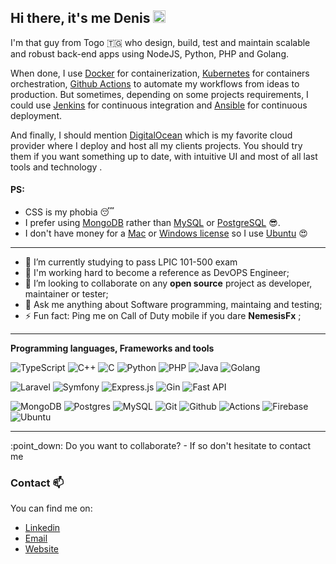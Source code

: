 ## Hi there, it's me Denis <img src="https://media.giphy.com/media/hvRJCLFzcasrR4ia7z/giphy.gif" width="20px">

I'm that guy from Togo 🇹🇬 who design, build, test and maintain scalable and robust back-end apps using NodeJS, Python, PHP and Golang.

When done, I use [Docker](https://docs.docker.com/) for containerization, [Kubernetes](https://kubernetes.io/docs/home/) for containers orchestration, [Github Actions](https://github.com/features/actions) to automate my workflows from ideas to production. But sometimes,  depending on some projects requirements, I could use [Jenkins]() for continuous integration and [Ansible]() for continuous deployment. 

And finally, I should mention [DigitalOcean](https://www.digitalocean.com/?refcode=1ab2e4cb3425&utm_campaign=Referral_Invite&utm_medium=Referral_Program&utm_source=badge) which is my favorite cloud provider where I deploy and host all my clients projects. You should try them if you want something up to date, with intuitive UI and most of all last tools and technology .

#### PS: 
* CSS is my phobia 😴
* I prefer using [MongoDB](https://www.mongodb.com/) rather than [MySQL](https://www.mysql.com/fr/) or [PostgreSQL](https://www.postgresql.org/) 😎. 
* I don't have money for a [Mac](https://www.apple.com/fr/macbook-pro-14-and-16/) or  [Windows license](https://www.microsoft.com/en-us/windows/get-windows-11) so I use [Ubuntu](https://ubuntu.com/) 😍
---

- 🌱 I’m currently studying to pass LPIC 101-500 exam
- 🎯 I'm working hard to become a reference as DevOPS Engineer;
- 👯 I’m looking to collaborate on any **open source** project as developer, maintainer or tester;
- 💬 Ask me anything about Software programming, maintaing and testing;
- ⚡ Fun fact: Ping me on Call of Duty mobile if you dare **NemesisFx** ;

---
**Programming languages, Frameworks and tools**

![TypeScript](https://img.shields.io/badge/typescript-%23007ACC.svg?style=for-the-badge&logo=typescript&logoColor=white) ![C++](https://img.shields.io/badge/c++-%2300599C.svg?style=for-the-badge&logo=c%2B%2B&logoColor=white) ![C](https://img.shields.io/badge/c-%2300599C.svg?style=for-the-badge&logo=c&logoColor=white) ![Python](https://img.shields.io/badge/python-%2314354C.svg?style=for-the-badge&logo=python&logoColor=yellow) ![PHP](https://img.shields.io/badge/php-%23777BB4.svg?style=for-the-badge&logo=php&logoColor=white) ![Java](https://img.shields.io/badge/java-%23E34F26.svg?style=for-the-badge&logo=java&logoColor=white) ![Golang](https://img.shields.io/badge/golang-%23007ACC.svg?style=for-the-badge&logo=go&logoColor=dark)

![Laravel](https://img.shields.io/badge/laravel-%23FF2D20.svg?style=for-the-badge&logo=laravel&logoColor=white) ![Symfony](https://img.shields.io/badge/symfony-%23777BB4.svg?style=for-the-badge&logo=symfony&logoColor=white)  ![Express.js](https://img.shields.io/badge/express.js-%23404d59.svg?style=for-the-badge&logo=express&logoColor=%2361DAFB)  ![Gin](https://img.shields.io/badge/gin-%23316192.svg?style=for-the-badge&logo=go&logoColor=white) ![Fast API](https://img.shields.io/badge/fastapi-FCC624.svg?style=for-the-badge&logo=fastapi&logoColor=white)

![MongoDB](https://img.shields.io/badge/MongoDB-%234ea94b.svg?style=for-the-badge&logo=mongodb&logoColor=white) ![Postgres](https://img.shields.io/badge/postgres-%23316192.svg?style=for-the-badge&logo=postgresql&logoColor=white) ![MySQL](https://img.shields.io/badge/mysql-%23F05033.svg?style=for-the-badge&logo=postgresql&logoColor=white) 
![Git](https://img.shields.io/badge/git-%23F05033.svg?style=for-the-badge&logo=git&logoColor=white) ![Github](https://img.shields.io/badge/github-%23121011.svg?style=for-the-badge&logo=github&logoColor=white) ![Actions](https://img.shields.io/badge/githubactions-%232671E5.svg?style=for-the-badge&logo=githubactions&logoColor=white) ![Firebase](https://img.shields.io/badge/firebase-%23039BE5.svg?style=for-the-badge&logo=firebase) ![Ubuntu](https://img.shields.io/badge/Ubuntu-FCC624?style=for-the-badge&logo=linux&logoColor=black)


<hr/>
:point_down: Do you want to collaborate? - If so don't hesitate to contact me 


### Contact 📫
You can find me on:
* [Linkedin](https://www.linkedin.com/in/denis-akpagnonite-49868b171/)
* [Email](mailto:denisakp@yaodem.com)
* [Website](https://yaodem.com/)



<!--
**denisakp/denisakp** is a ✨ _special_ ✨ repository because its `README.md` (this file) appears on your GitHub profile.

Here are some ideas to get you started:

- 🌱 I’m currently learning ...
- 👯 I’m looking to collaborate on ...
- 🤔 I’m looking for help with ...
- 💬 Ask me about ...
- 📫 How to reach me: ...
- 😄 Pronouns: ...
- ⚡ Fun fact: ...
-->


